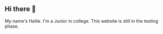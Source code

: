 ## Hi there 👋
My name's Hailie. I'm a Junior in college. This website is still in the testing phase. 
<!--
**Hailie1024/Hailie1024** is a ✨ _special_ ✨ repository because its `README.md` (this file) appears on your GitHub profile.

Here are some ideas to get you started:

- 🔭 I’m currently working on creating a professional portfolio and planning out projects
- 🌱 I’m currently learning Intro to HTML, CSS and Javascript in Coursera. 
- 👯 I’m looking to collaborate on ...
- 🤔 I’m looking for help on getting started to become a web developer
- 💬 Ask me about ...
- 📫 How to reach me: ...
- 😄 Pronouns: She/her
- ⚡ Fun fact: ...
-->
